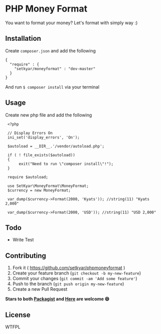 # PHP Money Format

You want to format your money? Let's format with simply way :)

## Installation

Create `composer.json` and add the following

    {
      "require" : {
        "setkyar/moneyformat" : "dev-master"
      }
    }

And run `$ composer install` via your terminal

## Usage

Create new php file and add the following 

     <?php
    
     // Display Errors On
     ini_set('display_errors', 'On');
    
     $autoload = __DIR__.'/vendor/autoload.php';
    
     if ( ! file_exists($autoload))
     {
          exit("Need to run \"composer install\"!");
     }
    
     require $autoload;
        
     use SetKyar\MoneyFormat\MoneyFormat;
     $currency = new MoneyFormat;
    
     var_dump($currency->Format(2000, 'Kyats')); //string(11) "Kyats 2,000"

     var_dump($currency->Format(2000, 'USD')); //string(11) "USD 2,000"
     
## Todo

- Write Test

## Contributing

1. Fork it ( https://github.com/setkyar/phpmoneyformat )
2. Create your feature branch (`git checkout -b my-new-feature`)
3. Commit your changes (`git commit -am 'Add some feature'`)
4. Push to the branch (`git push origin my-new-feature`)
5. Create a new Pull Request

**Stars to both [Packagist](https://packagist.org/packages/setkyar/phpcurrencyformat/) and [Here](https://github.com/setkyar/phpmoneyformat) are welcome :smile:**

## License
WTFPL